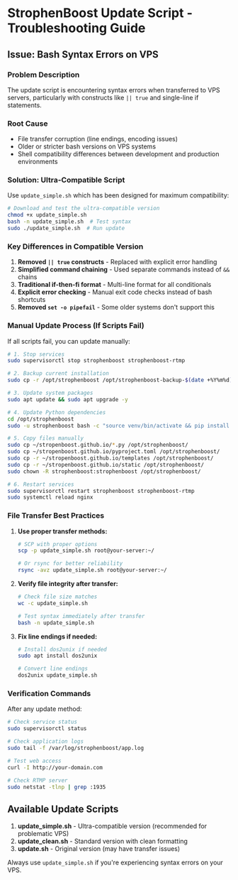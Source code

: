 # StrophenBoost Update Script - Troubleshooting Guide

## Issue: Bash Syntax Errors on VPS

### Problem Description
The update script is encountering syntax errors when transferred to VPS servers, particularly with constructs like `|| true` and single-line if statements.

### Root Cause
- File transfer corruption (line endings, encoding issues)
- Older or stricter bash versions on VPS systems
- Shell compatibility differences between development and production environments

### Solution: Ultra-Compatible Script

Use `update_simple.sh` which has been designed for maximum compatibility:

```bash
# Download and test the ultra-compatible version
chmod +x update_simple.sh
bash -n update_simple.sh  # Test syntax
sudo ./update_simple.sh  # Run update
```

### Key Differences in Compatible Version

1. **Removed `|| true` constructs** - Replaced with explicit error handling
2. **Simplified command chaining** - Used separate commands instead of `&&` chains
3. **Traditional if-then-fi format** - Multi-line format for all conditionals
4. **Explicit error checking** - Manual exit code checks instead of bash shortcuts
5. **Removed `set -o pipefail`** - Some older systems don't support this

### Manual Update Process (If Scripts Fail)

If all scripts fail, you can update manually:

```bash
# 1. Stop services
sudo supervisorctl stop strophenboost strophenboost-rtmp

# 2. Backup current installation
sudo cp -r /opt/strophenboost /opt/strophenboost-backup-$(date +%Y%m%d)

# 3. Update system packages
sudo apt update && sudo apt upgrade -y

# 4. Update Python dependencies
cd /opt/strophenboost
sudo -u strophenboost bash -c "source venv/bin/activate && pip install --upgrade flask==2.0.3 flask-sqlalchemy==2.5.1 flask-login==0.6.3 flask-socketio==5.3.6 flask-cors==4.0.0 flask-wtf==1.1.1 gunicorn==21.2.0 psycopg2-binary==2.9.7 email-validator==2.0.0 werkzeug==2.0.3 sqlalchemy==1.4.53"

# 5. Copy files manually
sudo cp ~/stropenboost.github.io/*.py /opt/strophenboost/
sudo cp ~/stropenboost.github.io/pyproject.toml /opt/strophenboost/
sudo cp -r ~/stropenboost.github.io/templates /opt/strophenboost/
sudo cp -r ~/stropenboost.github.io/static /opt/strophenboost/
sudo chown -R strophenboost:strophenboost /opt/strophenboost/

# 6. Restart services
sudo supervisorctl restart strophenboost strophenboost-rtmp
sudo systemctl reload nginx
```

### File Transfer Best Practices

1. **Use proper transfer methods:**
   ```bash
   # SCP with proper options
   scp -p update_simple.sh root@your-server:~/
   
   # Or rsync for better reliability
   rsync -avz update_simple.sh root@your-server:~/
   ```

2. **Verify file integrity after transfer:**
   ```bash
   # Check file size matches
   wc -c update_simple.sh
   
   # Test syntax immediately after transfer
   bash -n update_simple.sh
   ```

3. **Fix line endings if needed:**
   ```bash
   # Install dos2unix if needed
   sudo apt install dos2unix
   
   # Convert line endings
   dos2unix update_simple.sh
   ```

### Verification Commands

After any update method:

```bash
# Check service status
sudo supervisorctl status

# Check application logs
sudo tail -f /var/log/strophenboost/app.log

# Test web access
curl -I http://your-domain.com

# Check RTMP server
sudo netstat -tlnp | grep :1935
```

## Available Update Scripts

1. **update_simple.sh** - Ultra-compatible version (recommended for problematic VPS)
2. **update_clean.sh** - Standard version with clean formatting
3. **update.sh** - Original version (may have transfer issues)

Always use `update_simple.sh` if you're experiencing syntax errors on your VPS.